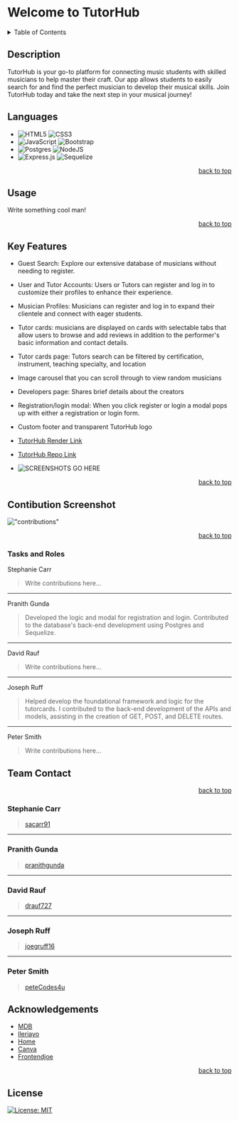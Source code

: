 <a name="readme-top"></a>

# Welcome to TutorHub

<details>
<summary>Table of Contents</summary>
    <ul>
        <li><a href="#description">Description</a></li>
        <li><a href="#languages">Languages</a></li>
        <li><a href="#usage">Usage</a></li>
        <li><a href="#key-features">Key Features</a></li>
        <li><a href="#acknowledgements">Acknowledgements</a></li>
        <li><a href="#license">License</a></li>
    </ul>
</details>

## Description

<p>TutorHub is your go-to platform for connecting music students with skilled musicians to help master their craft. Our app allows students to easily search for and find the perfect musician to develop their musical skills. Join TutorHub today and take the next step in your musical journey!</p>

## Languages

- ![HTML5](https://img.shields.io/badge/html5-%23E34F26.svg?style=for-the-badge&logo=html5&logoColor=white) ![CSS3](https://img.shields.io/badge/css3-%231572B6.svg?style=for-the-badge&logo=css3&logoColor=white)
- ![JavaScript](https://img.shields.io/badge/javascript-%23323330.svg?style=for-the-badge&logo=javascript&logoColor=%23F7DF1E) ![Bootstrap](https://img.shields.io/badge/bootstrap-%238511FA.svg?style=for-the-badge&logo=bootstrap&logoColor=white)
- ![Postgres](https://img.shields.io/badge/postgres-%23316192.svg?style=for-the-badge&logo=postgresql&logoColor=white) ![NodeJS](https://img.shields.io/badge/node.js-6DA55F?style=for-the-badge&logo=node.js&logoColor=white)
- ![Express.js](https://img.shields.io/badge/express.js-%23404d59.svg?style=for-the-badge&logo=express&logoColor=%2361DAFB) ![Sequelize](https://img.shields.io/badge/Sequelize-52B0E7.svg?style=for-the-badge&logo=Sequelize&logoColor=white)

<p align="right"><a href="#readme-top">back to top</a></p>

## Usage

Write something cool man!

<p align="right"><a href="#readme-top">back to top</a></p>

## Key Features

- Guest Search: Explore our extensive database of musicians without needing to register.
- User and Tutor Accounts: Users or Tutors can register and log in to customize their profiles to enhance their experience.
- Musician Profiles: Musicians can register and log in to expand their clientele and connect with eager students.
- Tutor cards: musicians are displayed on cards with selectable tabs that allow users to browse and add reviews in addition to the performer's basic information and contact details.
- Tutor cards page: Tutors search can be filtered by certification, instrument, teaching specialty, and location
- Image carousel that you can scroll through to view random musicians
- Developers page: Shares brief details about the creators
- Registration/login modal: When you click register or login a modal pops up with either a registration or login form.
- Custom footer and transparent TutorHub logo

- [TutorHub Render Link](https://tutorhub-spk8.onrender.com/)

- [TutorHub Repo Link](https://github.com/peteCodes4u/tutorHub)

- ![SCREENSHOTS GO HERE]()

<p align="right"><a href="#readme-top">back to top</a></p>

## Contibution Screenshot

!["contributions"]()

<p align="right"><a href="#readme-top">back to top</a></p>

### Tasks and Roles

Stephanie Carr

> Write contributions here...

---

Pranith Gunda

> Developed the logic and modal for registration and login. Contributed to the database's back-end development using Postgres and Sequelize.

---

David Rauf

> Write contributions here...

---

Joseph Ruff

> Helped develop the foundational framework and logic for the tutorcards. I contributed to the back-end development of the APIs and models, assisting in the creation of GET, POST, and DELETE routes.

---

Peter Smith

> Write contributions here...

## Team Contact

<p align="right"><a href="#readme-top">back to top</a></p>

### Stephanie Carr

> [sacarr91](https://github.com/sacarr91)

---

### Pranith Gunda

> [pranithgunda](https://github.com/pranithgunda)

---

### David Rauf

> [drauf727](https://github.com/drauf727)

---

### Joseph Ruff

> [joegruff16](https://github.com/joegruff16)

---

### Peter Smith

> [peteCodes4u](https://github.com/petecodes4u)

## Acknowledgements

- [MDB](https://mdbootstrap.com/docs/standard/extended/profiles/)
- [lleriayo](https://github.com/Ileriayo/markdown-badges)
- [Home](https://home.aveek.io/GitHub-Profile-Badges/)
- [Canva](https://www.canva.com/features/transparent-background/)
- [Frontendjoe](https://www.instagram.com/frontendjoe?igsh=NmFtNGl0NnZnMGRu)

<p align="right"><a href="#readme-top">back to top</a></p>

## License

[![License: MIT](https://img.shields.io/badge/License-MIT-yellow.svg)](https://opensource.org/licenses/MIT)
